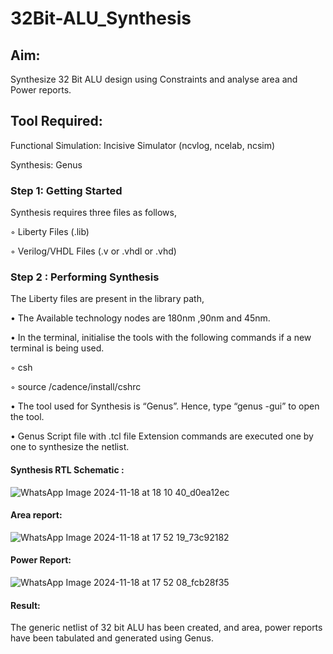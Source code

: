 # 32Bit-ALU_Synthesis

## Aim:

Synthesize 32 Bit ALU design using Constraints and analyse area and Power reports.

## Tool Required:

Functional Simulation: Incisive Simulator (ncvlog, ncelab, ncsim)

Synthesis: Genus

### Step 1: Getting Started

Synthesis requires three files as follows,

◦ Liberty Files (.lib)

◦ Verilog/VHDL Files (.v or .vhdl or .vhd)

### Step 2 : Performing Synthesis

The Liberty files are present in the library path,

• The Available technology nodes are 180nm ,90nm and 45nm.

• In the terminal, initialise the tools with the following commands if a new terminal is being
used.

◦ csh

◦ source /cadence/install/cshrc

• The tool used for Synthesis is “Genus”. Hence, type “genus -gui” to open the tool.

• Genus Script file with .tcl file Extension commands are executed one by one to synthesize the netlist.

#### Synthesis RTL Schematic :
![WhatsApp Image 2024-11-18 at 18 10 40_d0ea12ec](https://github.com/user-attachments/assets/58bca46c-1a08-42f9-af9a-696c03501226)

#### Area report:
![WhatsApp Image 2024-11-18 at 17 52 19_73c92182](https://github.com/user-attachments/assets/51770d14-62e1-45b7-a62e-b7ef30c551d6)

#### Power Report:
![WhatsApp Image 2024-11-18 at 17 52 08_fcb28f35](https://github.com/user-attachments/assets/31a27420-d4be-4985-917c-24a11c85cd96)

#### Result: 

The generic netlist of 32 bit ALU  has been created, and area, power reports have been tabulated and generated using Genus.
